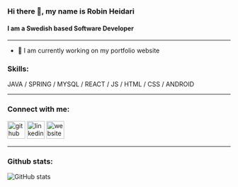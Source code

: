 ### Hi there 👋, my name is Robin Heidari
#### I am a Swedish based Software Developer

<hr>

- 🔭 I am currently working on my portfolio website 

### Skills: 
JAVA / SPRING / MYSQL / REACT / JS / HTML / CSS / ANDROID

<hr>



### Connect with me:
[<img src='https://cdn-icons-png.flaticon.com/512/733/733553.png' alt='github' height='40'>](https://github.com/misterZink)  [<img src='https://cdn-icons-png.flaticon.com/512/174/174857.png' alt='linkedin' height='40'>](https://www.linkedin.com/in/robin-heidari/)  [<img src='https://cdn-icons-png.flaticon.com/512/841/841364.png' alt='website' height='40'>](https://robinheidari.com)  

<hr>

### Github stats:
![GitHub stats](https://github-readme-stats.vercel.app/api?username=misterZink&show_icons=true)  

